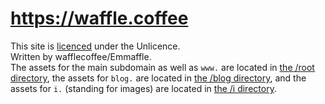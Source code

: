 # https://waffle.coffee
This site is [licenced](/LICENSE) under the Unlicence.  
Written by wafflecoffee/Emmaffle.  
The assets for the main subdomain as well as `www.` are located in [the /root directory](https://github.com/wafflecoffee/waffle.coffee/tree/main/root), the assets for `blog.` are located in [the /blog directory](https://github.com/wafflecoffee/waffle.coffee/tree/main/blog), and the assets for `i.` (standing for images) are located in [the /i directory](https://github.com/wafflecoffee/waffle.coffee/tree/main/i).
